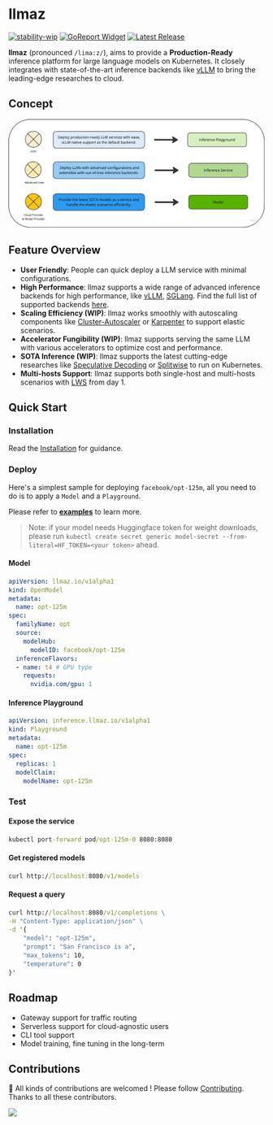 # llmaz

[![stability-wip](https://img.shields.io/badge/stability-wip-lightgrey.svg)](https://github.com/mkenney/software-guides/blob/master/STABILITY-BADGES.md#work-in-progress)
[![GoReport Widget]][GoReport Status]
[![Latest Release](https://img.shields.io/github/v/release/inftyai/llmaz?include_prereleases)](https://github.com/inftyai/llmaz/releases/latest)

[GoReport Widget]: https://goreportcard.com/badge/github.com/inftyai/llmaz
[GoReport Status]: https://goreportcard.com/report/github.com/inftyai/llmaz

**llmaz** (pronounced `/lima:z/`), aims to provide a **Production-Ready** inference platform for large language models on Kubernetes. It closely integrates with state-of-the-art inference backends like [vLLM](https://github.com/vllm-project/vllm) to bring the leading-edge researches to cloud.

## Concept

![image](./docs/assets/overview.png)

## Feature Overview

- **User Friendly**: People can quick deploy a LLM service with minimal configurations.
- **High Performance**: llmaz supports a wide range of advanced inference backends for high performance, like [vLLM](https://github.com/vllm-project/vllm), [SGLang](https://github.com/sgl-project/sglang). Find the full list of supported backends [here](./docs/support-backends.md).
- **Scaling Efficiency (WIP)**: llmaz works smoothly with autoscaling components like [Cluster-Autoscaler](https://github.com/kubernetes/autoscaler/tree/master/cluster-autoscaler) or [Karpenter](https://github.com/kubernetes-sigs/karpenter) to support elastic scenarios.
- **Accelerator Fungibility (WIP)**: llmaz supports serving the same LLM with various accelerators to optimize cost and performance.
- **SOTA Inference (WIP)**: llmaz supports the latest cutting-edge researches like [Speculative Decoding](https://arxiv.org/abs/2211.17192) or [Splitwise](https://arxiv.org/abs/2311.18677) to run on Kubernetes.
- **Multi-hosts Support**: llmaz supports both single-host and multi-hosts scenarios with [LWS](https://github.com/kubernetes-sigs/lws) from day 1.

## Quick Start

### Installation

Read the [Installation](./docs/installation.md) for guidance.

### Deploy

Here's a simplest sample for deploying `facebook/opt-125m`, all you need to do
is to apply a `Model` and a `Playground`.

Please refer to **[examples](/docs/examples/README.md)** to learn more.

> Note: if your model needs Huggingface token for weight downloads, please run `kubectl create secret generic model-secret --from-literal=HF_TOKEN=<your token>` ahead.

#### Model

```yaml
apiVersion: llmaz.io/v1alpha1
kind: OpenModel
metadata:
  name: opt-125m
spec:
  familyName: opt
  source:
    modelHub:
      modelID: facebook/opt-125m
  inferenceFlavors:
  - name: t4 # GPU type
    requests:
      nvidia.com/gpu: 1
```

#### Inference Playground

```yaml
apiVersion: inference.llmaz.io/v1alpha1
kind: Playground
metadata:
  name: opt-125m
spec:
  replicas: 1
  modelClaim:
    modelName: opt-125m
```

### Test

#### Expose the service

```cmd
kubectl port-forward pod/opt-125m-0 8080:8080
```

#### Get registered models

```cmd
curl http://localhost:8080/v1/models
```

#### Request a query

```cmd
curl http://localhost:8080/v1/completions \
-H "Content-Type: application/json" \
-d '{
    "model": "opt-125m",
    "prompt": "San Francisco is a",
    "max_tokens": 10,
    "temperature": 0
}'
```

## Roadmap

- Gateway support for traffic routing
- Serverless support for cloud-agnostic users
- CLI tool support
- Model training, fine tuning in the long-term

## Contributions

🚀 All kinds of contributions are welcomed ! Please follow [Contributing](https://github.com/InftyAI/community/blob/main/CONTRIBUTING.md). Thanks to all these contributors.

<a href="https://github.com/inftyai/llmaz/graphs/contributors">
  <img src="https://contrib.rocks/image?repo=inftyai/llmaz" />
</a>
